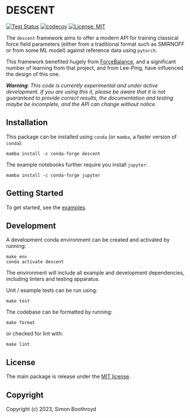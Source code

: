 DESCENT
=======
[![Test Status](https://github.com/simonboothroyd/descent/actions/workflows/ci.yaml/badge.svg?branch=main)](https://github.com/simonboothroyd/descent/actions/workflows/ci.yaml)
[![codecov](https://codecov.io/gh/simonboothroyd/descent/branch/main/graph/badge.svg)](https://codecov.io/gh/simonboothroyd/descent/branch/main)
[![License: MIT](https://img.shields.io/badge/License-MIT-yellow.svg)](https://opensource.org/licenses/MIT)

The `descent` framework aims to offer a modern API for training classical force field parameters (either from a 
traditional format such as SMIRNOFF or from some ML model) against reference data using `pytorch`.

This framework benefited hugely from [ForceBalance](https://github.com/leeping/forcebalance), and a significant
number of learning from that project, and from Lee-Ping, have influenced the design of this one.

***Warning**: This code is currently experimental and under active development. If you are using this it, please be 
aware that it is not guaranteed to provide correct results, the documentation and testing maybe be incomplete, and the
API can change without notice.*

## Installation

This package can be installed using `conda` (or `mamba`, a faster version of `conda`):

```shell
mamba install -c conda-forge descent
```

The example notebooks further require you install `jupyter`:

```shell
mamba install -c conda-forge jupyter
```

## Getting Started

To get started, see the [examples](examples).

## Development

A development conda environment can be created and activated by running:

```shell
make env
conda activate descent
```

The environment will include all example and development dependencies, including linters and testing apparatus.

Unit / example tests can be run using:

```shell
make test
```

The codebase can be formatted by running:

```shell
make format
```

or checked for lint with:

```shell
make lint
```

## License

The main package is release under the [MIT license](LICENSE). 

## Copyright

Copyright (c) 2023, Simon Boothroyd
